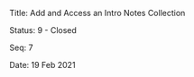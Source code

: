 Title:  Add and Access an Intro Notes Collection

Status: 9 - Closed

Seq:    7

Date:   19 Feb 2021
